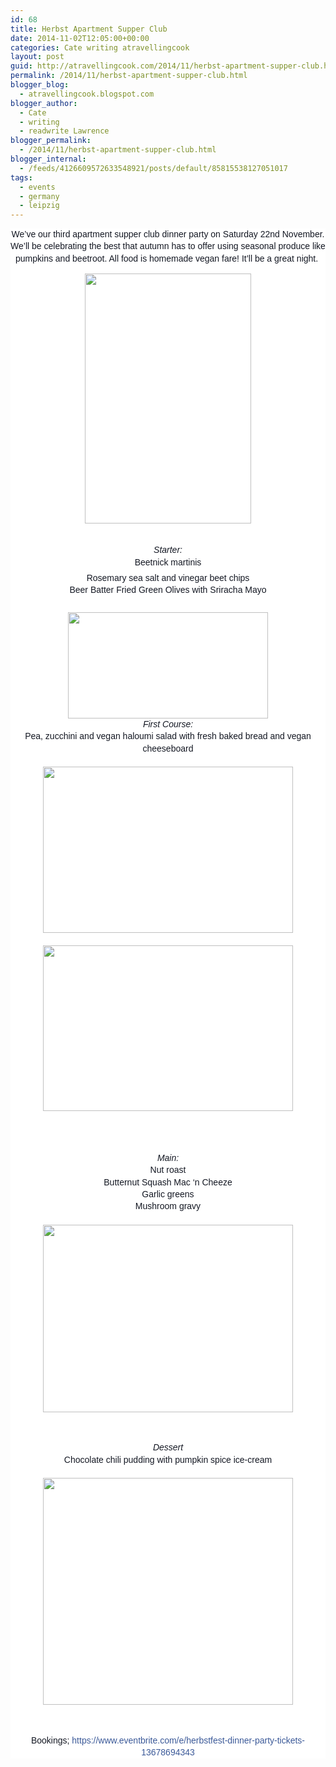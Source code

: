 ```yaml
---
id: 68
title: Herbst Apartment Supper Club
date: 2014-11-02T12:05:00+00:00
categories: Cate writing atravellingcook
layout: post
guid: http://atravellingcook.com/2014/11/herbst-apartment-supper-club.html
permalink: /2014/11/herbst-apartment-supper-club.html
blogger_blog:
  - atravellingcook.blogspot.com
blogger_author:
  - Cate
  - writing
  - readwrite Lawrence
blogger_permalink:
  - /2014/11/herbst-apartment-supper-club.html
blogger_internal:
  - /feeds/4126609572633548921/posts/default/85815538127051017
tags:
  - events
  - germany
  - leipzig
---
```

<div style="background-color: white; color: #141823; font-family: Helvetica, Arial, 'lucida grande', tahoma, verdana, arial, sans-serif; font-size: 14px; line-height: 19.3199996948242px; margin-bottom: 6px; margin-top: 6px;">


<div style="text-align: center;">
  We&#8217;ve our third apartment supper club dinner party on Saturday 22nd November. We&#8217;ll be celebrating the best that autumn has to offer using seasonal produce like pumpkins and beetroot. All food is homemade vegan fare! It&#8217;ll be a great night. 





  <a  href="http://3.bp.blogspot.com/-aHXNGfgLnK0/VFYOXS9a81I/AAAAAAAAJwU/BfcI-GoZPL8/s1600/7d0f7d7913703d6583d26565fb15c578.jpg"><img src="http://3.bp.blogspot.com/-aHXNGfgLnK0/VFYOXS9a81I/AAAAAAAAJwU/BfcI-GoZPL8/s1600/7d0f7d7913703d6583d26565fb15c578.jpg" alt="" width="266" height="400" border="0" /></a>


<div style="text-align: center;">
  <span style="font-family: Arial, Helvetica, sans-serif; line-height: 19.3199996948242px;"><i> </i>


<div style="text-align: center;">
  <span style="font-family: Arial, Helvetica, sans-serif; line-height: 19.3199996948242px;"><i>Starter:</i>


<div style="text-align: center;">
  <span style="font-family: Arial, Helvetica, sans-serif; line-height: 19.3199996948242px;">Beetnick martinis


<div style="background-color: white; color: #141823; font-size: 14px; line-height: 19.3199996948242px; margin-bottom: 6px; margin-top: 6px;">


<div style="text-align: center;">
  <span style="font-family: Arial, Helvetica, sans-serif; line-height: 19.3199996948242px;">Rosemary sea salt and vinegar beet chips


<div style="text-align: center;">
  <span style="display: inline;"><span style="font-family: Arial, Helvetica, sans-serif; line-height: 19.3199996948242px;">Beer Batter Fried Green Olives with Sriracha Mayo 
  
  <div style="background-color: white; color: #141823; display: inline; font-size: 14px; line-height: 19.3199996948242px; text-align: start;">
  


<div style="background-color: white; color: #141823; font-size: 14px; line-height: 19.3199996948242px; margin-bottom: 6px; margin-top: 6px;">


<div style="text-align: center;">
  <span style="font-family: Arial, Helvetica, sans-serif; line-height: 19.3199996948242px;"> 


<div style="text-align: center;">
  <a style="line-height: 19.3199996948242px; margin-left: 1em; margin-right: 1em;" href="http://3.bp.blogspot.com/-qpFF3rJxcQE/VFYPLBPiLoI/AAAAAAAAJwo/f7S_n4QHurk/s1600/10734051_1496159457300610_5454850374501679771_n.jpg"><img src="http://3.bp.blogspot.com/-qpFF3rJxcQE/VFYPLBPiLoI/AAAAAAAAJwo/f7S_n4QHurk/s1600/10734051_1496159457300610_5454850374501679771_n.jpg" alt="" width="320" height="170" border="0" /></a>


<div style="text-align: center;">
  <i style="line-height: 19.3199996948242px;">First Course:</i>


<div style="background-color: white; color: #141823; display: inline; line-height: 19.3199996948242px;">
  <div style="text-align: center;">
    <span style="font-family: Arial, Helvetica, sans-serif; line-height: 19.3199996948242px;">Pea, zucchini and vegan haloumi salad with fresh baked bread and vegan cheeseboard
  
  
  <div style="text-align: center;">
    <span style="font-family: Arial, Helvetica, sans-serif; line-height: 19.3199996948242px;"> 
  
  
  <div style="font-size: 14px; text-align: center;">
    <a style="line-height: 19.3199996948242px; margin-left: 1em; margin-right: 1em;" href="http://4.bp.blogspot.com/-jke8tHQDUAo/VFYOKUwHs9I/AAAAAAAAJv8/vsyEj0mIrlQ/s1600/Pea-and-Haloumi-Salad-.jpg"><img src="http://4.bp.blogspot.com/-jke8tHQDUAo/VFYOKUwHs9I/AAAAAAAAJv8/vsyEj0mIrlQ/s1600/Pea-and-Haloumi-Salad-.jpg" alt="" width="400" height="266" border="0" /></a>
  
  
  <div style="font-size: 14px; text-align: center;">
     
  
  
  <div style="font-size: 14px; text-align: center;">
    <a style="line-height: 19.3199996948242px; margin-left: 1em; margin-right: 1em;" href="http://4.bp.blogspot.com/--6U3uUHegZU/VFYON-C0N3I/AAAAAAAAJwI/da_HxFdWg-s/s1600/Gourmet%2Bcheese-6626.jpg"><img src="http://4.bp.blogspot.com/--6U3uUHegZU/VFYON-C0N3I/AAAAAAAAJwI/da_HxFdWg-s/s1600/Gourmet%2Bcheese-6626.jpg" alt="" width="400" height="265" border="0" /></a>
  
  
  
     
  
  
  <div style="font-size: 14px; margin-bottom: 6px; margin-top: 6px;">
  
  
  <div style="font-size: 14px; text-align: center;">
    <span style="font-family: Arial, Helvetica, sans-serif; line-height: 19.3199996948242px;"><i> </i>
  
  
  <div style="font-size: 14px; text-align: center;">
    <span style="font-family: Arial, Helvetica, sans-serif; line-height: 19.3199996948242px;"><i>Main:</i>
  
  
  <div style="font-size: 14px; text-align: center;">
    <span style="font-family: Arial, Helvetica, sans-serif; line-height: 19.3199996948242px;">Nut roast
  
  
  <div style="font-size: 14px; text-align: center;">
    <span style="font-family: Arial, Helvetica, sans-serif; line-height: 19.3199996948242px;">Butternut Squash Mac ‘n Cheeze
  
  
  <div style="font-size: 14px; text-align: center;">
    <span style="font-family: Arial, Helvetica, sans-serif; line-height: 19.3199996948242px;">Garlic greens
  
  
  <div style="font-size: 14px; text-align: center;">
    <span style="font-family: Arial, Helvetica, sans-serif; line-height: 19.3199996948242px;">Mushroom gravy
  
  
  <div style="font-size: 14px; text-align: center;">
    <span style="font-family: Arial, Helvetica, sans-serif; line-height: 19.3199996948242px;"> 
  
  
  <div style="font-size: 14px; text-align: center;">
    <a style="line-height: 19.3199996948242px; margin-left: 1em; margin-right: 1em;" href="http://1.bp.blogspot.com/-YSCv3GIet4g/VFYOm6cKfyI/AAAAAAAAJwc/uOO-SuDJK4o/s1600/acb3bfc72d3739265f8c54864324de51.jpg"><img src="http://1.bp.blogspot.com/-YSCv3GIet4g/VFYOm6cKfyI/AAAAAAAAJwc/uOO-SuDJK4o/s1600/acb3bfc72d3739265f8c54864324de51.jpg" alt="" width="400" height="300" border="0" /></a>
  
  
  
     
  
  
  <div style="font-size: 14px; margin-bottom: 6px; margin-top: 6px;">
  
  
  <div style="font-size: 14px; text-align: center;">
    <span style="font-family: Arial, Helvetica, sans-serif; line-height: 19.3199996948242px;"><i>Dessert</i>
  
  
  <div style="font-size: 14px; text-align: center;">
    <span style="font-family: Arial, Helvetica, sans-serif; line-height: 19.3199996948242px;">Chocolate chili pudding with pumpkin spice ice-cream
  
  
  <div style="clear: both; font-size: 14px; text-align: center;">
     
  
  
  <div style="font-size: 14px; text-align: center;">
    <a style="line-height: 19.3199996948242px; margin-left: 1em; margin-right: 1em;" href="http://1.bp.blogspot.com/-e6fAjZaEKuU/VFYONo_Hz-I/AAAAAAAAJwE/K6Xg8yqwvVQ/s1600/main%2Bself%2Bsaucing%2Bchocolate%2Bpudding.jpg"><img src="http://1.bp.blogspot.com/-e6fAjZaEKuU/VFYONo_Hz-I/AAAAAAAAJwE/K6Xg8yqwvVQ/s1600/main%2Bself%2Bsaucing%2Bchocolate%2Bpudding.jpg" alt="" width="400" height="363" border="0" /></a>
  
  
  
     
  
  
  <div style="font-size: 14px; margin-bottom: 6px; margin-top: 6px;">
    Bookings; <a style="color: #3b5998; cursor: pointer; text-decoration: none;" href="https://www.facebook.com/l.php?u=https%3A%2F%2Fwww.eventbrite.com%2Fe%2Fherbstfest-dinner-party-tickets-13678694343&h=PAQFMBedR&enc=AZPRjgn5gf93JFmTTeXEf1UNLSoVKJ0k_huHF3W_GkeKb4OVtyk3aF8uMKsB9Pp6MLVSLMyWjjmn4rsppN0Vc2iMnQL9JeWBRS5BAueaIRA_2-z8tHNawxcK_3wENB0jiBI&s=1" target="_blank" rel="nofollow">https://www.eventbrite.com/e/herbstfest-dinner-party-tickets-13678694343</a>
  
